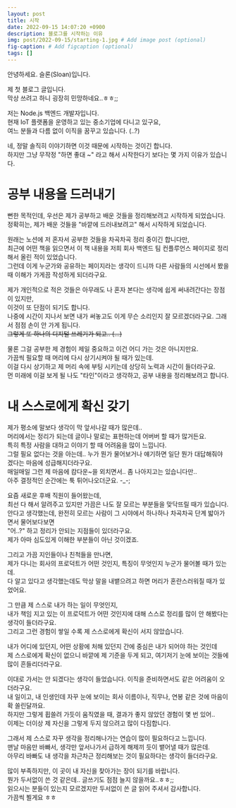 ```yaml
---
layout: post
title: 시작
date: 2022-09-15 14:07:20 +0900
description: 블로그를 시작하는 이유
img: post/2022-09-15/starting-1.jpg # Add image post (optional)
fig-caption: # Add figcaption (optional)
tags: []
---
```


안녕하세요. 슬론(Sloan)입니다.

제 첫 블로그 글입니다.
<br>
막상 쓰려고 하니 굉장히 민망하네요..ㅎㅎ;;

저는 Node.js 백엔드 개발자입니다.
<br>
현재 IoT 플랫폼을 운영하고 있는 중소기업에 다니고 있구요,
<br>
여느 분들과 다름 없이 이직을 꿈꾸고 있습니다. (..?)

네, 정말 솔직히 이야기하면 이것 때문에 시작하는 것이긴 합니다.<br>
하지만 그냥 무작정 "하면 좋대 ~" 라고 해서 시작한다기 보다는 몇 가지 이유가 있습니다.

# 공부 내용을 드러내기

뻔한 목적인데, 우선은 제가 공부하고 배운 것들을 정리해보려고 시작하게 되었습니다.<br>
정확히는, 제가 배운 것들을 "바깥에 드러내보려고" 해서 시작하게 되었습니다.

원래는 노션에 저 혼자서 공부한 것들을 차곡차곡 정리 중이긴 합니다만,<br>
최근에 어떤 책을 읽으면서 이 책 내용을 저희 회사 백엔드 팀 컨플루언스 페이지로 정리해서 올린 적이 있었습니다.<br>
그런데 이게 누군가와 공유하는 페이지라는 생각이 드니까 다른 사람들의 시선에서 봤을 때 이해가 가게끔 작성하게 되더라구요.

제가 개인적으로 적은 것들은 아무래도 나 혼자 본다는 생각에 쉽게 써내려간다는 장점이 있지만,<br>이것이 또 단점이 되기도 합니다.<br>
나중에 시간이 지나서 보면 내가 써놓고도 이게 무슨 소리인지 잘 모르겠더라구요. 그래서 점점 손이 안 가게 됩니다.<br>
~~그렇게 또 하나의 디지털 쓰레기가 되고.. (...)~~

물론 그걸 공부한 제 경험이 제일 중요하고 이건 어디 가는 것은 아니지만요.<br>
가끔씩 필요할 때 머리에 다시 상기시켜야 될 때가 있는데.<br>
이걸 다시 상기하고 제 머리 속에 부팅 시키는데 상당히 노력과 시간이 들더라구요.<br>
먼 미래에 이걸 보게 될 나도 "타인"이라고 생각하고, 공부 내용을 정리해보려고 합니다.

# 내 스스로에게 확신 갖기

제가 평소에 말보다 생각이 막 앞서나갈 때가 많은데..<br>
머리에서는 정리가 되는데 글이나 말로는 표현하는데 어버버 할 때가 많거든요.<br>
특히 특정 사람을 대하고 이야기 할 때 어려움을 많이 느낍니다.<br>
그럴 필요 없다는 것을 아는데.. 누가 뭔가 물어보거나 얘기하면 일단 뭔가 대답해줘야 겠다는 마음에 성급해지더라구요.<br>
매일매일 그런 제 마음에 캄다운~을 외치면서.. 좀 나아지고는 있습니다만..<br>
아주 결정적인 순간에는 툭 튀어나오더군요. -\_-;

요즘 새로운 후배 직원이 들어왔는데,<br>
최선 다 해서 알려주고 있지만 가끔은 나도 잘 모르는 부분들을 맞닥뜨릴 때가 있습니다.<br>
안다고 생각했는데, 완전히 모르는 사람이 그 시야에서 하나하나 차곡차곡 단계 밟아가면서 물어보다보면<br>
"어..?" 하고 정리가 안되는 지점들이 있더라구요.<br>
제가 아마 심도있게 이해한 부분들이 아닌 것이겠죠.

그리고 가끔 지인들이나 친척들을 만나면,<br>
제가 다니는 회사의 프로덕트가 어떤 것인지, 특징이 무엇인지 누군가 물어볼 때가 있는데.<br>
다 알고 있다고 생각했는데도 막상 말을 내뱉으려고 하면 머리가 혼란스러워질 때가 있었어요.

그 만큼 제 스스로 내가 하는 일이 무엇인지,<br>
내가 책임 지고 있는 이 프로덕트가 어떤 것인지에 대해 스스로 정리를 많이 안 해봤다는 생각이 들더라구요.<br>
그리고 그런 경험이 쌓일 수록 제 스스로에게 확신이 서지 않았습니다.

내가 어디에 있던지, 어떤 상황에 처해 있던지 간에 중심은 내가 되어야 하는 것인데<br>
제 스스로에게 확신이 없으니 바깥에 제 기준을 두게 되고, 여기저기 눈에 보이는 것들에 많이 흔들리더라구요.

이대로 가서는 안 되겠다는 생각이 들었습니다. 이직을 준비하면서도 같은 어려움이 오더라구요.<br>
내 일이고, 내 인생인데 자꾸 눈에 보이는 회사 이름이나, 직무나, 연봉 같은 것에 마음이 확 쏠린달까요.<br>
하지만 그렇게 휩쓸려 가듯이 움직였을 때, 결과가 좋지 않았던 경험이 몇 번 있어..<br>
이제는 더이상 제 자신을 그렇게 두지 않으려고 많이 다짐합니다.

그래서 제 스스로 자꾸 생각을 정리해나가는 연습이 많이 필요하다고 느낍니다.<br>
맨날 마음만 바빠서, 생각만 앞서나가서 급하게 해제끼 듯이 뱉어낼 때가 많은데.<br>
아무리 바빠도 내 생각을 차근차근 정리해보는 것이 필요하다는 생각이 들더라구요.

많이 부족하지만, 이 곳이 내 자신을 찾아가는 장이 되기를 바랍니다.<br>
뭔가 두서없이 쓴 것 같은데.. 글쓰기도 점점 늘지 않을까요..ㅎㅎ;;<br>
읽으시는 분들이 있는지 모르겠지만 두서없이 쓴 글 읽어 주셔서 감사합니다.<br>
가끔씩 뵐게요 ㅎㅎ
